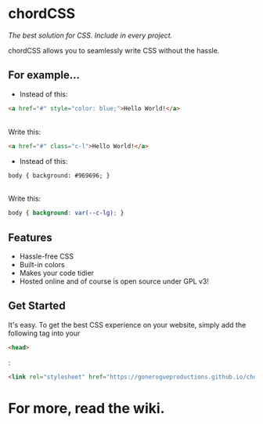 # chordCSS
<em>The best solution for CSS. Include in every project.</em>

chordCSS allows you to seamlessly write CSS without the hassle.

## For example...
 - Instead of this: 

 ```html
 <a href="#" style="color: blue;">Hello World!</a>
 ```
 
 <br>
 Write this:

 ```html
 <a href="#" class="c-l">Hello World!</a>
 ```

 - Instead of this:

 ```html
 body { background: #969696; }
 ```

 <br>
 Write this:

 ```css
 body { background: var(--c-lg); }
 ```

## Features
- Hassle-free CSS
- Built-in colors
- Makes your code tidier
- Hosted online and of course is open source under GPL v3!
## Get Started
It's easy. To get the best CSS experience on your website, simply add the following tag into your 

```html
<head>
```

:

```html
<link rel="stylesheet" href="https://gonerogueproductions.github.io/chordcss/main.css">
```
# For more, read the wiki.
